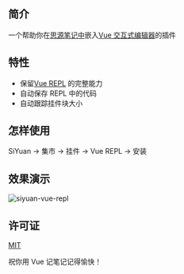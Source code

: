 ## 简介

一个帮助你在[思源笔记中](https://github.com/siyuan-note/siyuan)嵌入[Vue 交互式编辑器](https://github.com/vuejs/repl)的插件

## 特性
* 保留[Vue REPL](https://github.com/vuejs/repl) 的完整能力
* 自动保存 REPL 中的代码
* 自动跟踪挂件块大小

## 怎样使用

SiYuan -> 集市 -> 挂件 -> Vue REPL -> 安装

## 效果演示

![siyuan-vue-repl](https://user-images.githubusercontent.com/41723543/232690588-99ad1b14-6512-4e4f-ba08-8705fd24461f.gif)

## 许可证

[MIT](./LICENSE)

祝你用 Vue 记笔记记得愉快！
